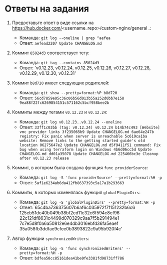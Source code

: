 # Ответы на задания

1. Предоставьте ответ в виде ссылки на https://hub.docker.com/<username_repo>/custom-nginx/general .:
   - Команда: `git log --oneline | grep ^aefea`
   - Ответ: `aefead2207 Update CHANGELOG.md`

2. Коммит `85024d3` соответствует тегу:
   - Команда: `git tag --contains 85024d3`
   - Ответ: 'v0.12.23, v0.12.24, v0.12.25, v0.12.26, v0.12.27, v0.12.28, v0.12.29, v0.12.30, v0.12.31'

3. Коммит `b8d720` имеет следующих родителей:
   - Команда: `git show --pretty=format:%P b8d720`
   - Ответ: `56cd7859e05c36c06b56d013b55a252d0bb7e158 9ea88f22fc6269854151c571162c5bcf958bee2b`

4. Коммиты между тегами `v0.12.23` и `v0.12.24`:
   - Команда: `git log v0.12.23..v0.12.24 --oneline`
   - Ответ: `33ff1c03bb (tag: v0.12.24) v0.12.24
b14b74c493 [Website] vmc provider links
3f235065b9 Update CHANGELOG.md
6ae64e247b registry: Fix panic when server is unreachable
5c619ca1ba website: Remove links to the getting started guide's old location
06275647e2 Update CHANGELOG.md
d5f9411f51 command: Fix bug when using terraform login on Windows
4b6d06cc5d Update CHANGELOG.md
dd01a35078 Update CHANGELOG.md
225466bc3e Cleanup after v0.12.23 release`

5. Коммит, в котором была создана функция `func providerSource`:
   - Команда: `git log -S 'func providerSource' --pretty=format:%H -p`
   - Ответ: `5af1e6234ab6da412fb8637393c5a17a1b293663`

6. Коммиты, в которых изменялась функция `globalPluginDirs`:
   - Команда: `git log -S 'globalPluginDirs' --pretty=format:%H -p`
   - Ответ:`65c4ba736375607b6af6c035972f7f151232b6c6
125eb51dc40b049b38bf2ed11c32c6f594c8ef96
22c121df8631c4499d070329c9aa7f5b291494e1
7c7e5d8f0a6a50812e6e4db3016ebfd36fa5eaef
35a058fb3ddfae9cfee0b3893822c9a95b920f4c'

7. Автор функции `synchronizedWriters`:
   - Команда: `git log -S 'func synchronizedWriters' --pretty=format:%H -p`
   - Ответ: `bdfea50cc85161dea41be0fe3381fd98731ff786`
